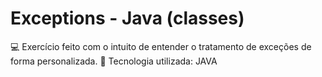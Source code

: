 # Exceptions - Java (classes)

💻 Exercício feito com o intuito de entender o tratamento de exceções de forma personalizada.
🔧 Tecnologia utilizada: JAVA
